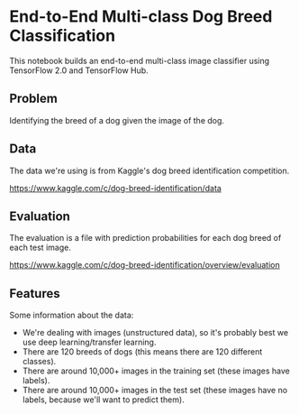 # End-to-End Multi-class Dog Breed Classification

This notebook builds an end-to-end multi-class image classifier using TensorFlow 2.0 and TensorFlow Hub.

## Problem

Identifying the breed of a dog given the image of the dog.

## Data

The data we're using is from Kaggle's dog breed identification competition.

https://www.kaggle.com/c/dog-breed-identification/data

## Evaluation

The evaluation is a file with prediction probabilities for each dog breed of each test image.

https://www.kaggle.com/c/dog-breed-identification/overview/evaluation

## Features

Some information about the data:
* We're dealing with images (unstructured data), so it's probably best we use deep learning/transfer learning.
* There are 120 breeds of dogs (this means there are 120 different classes).
* There are around 10,000+ images in the training set (these images have labels).
* There are around 10,000+ images in the test set (these images have no labels, because we'll want to predict them).
